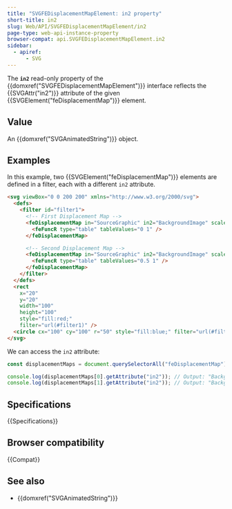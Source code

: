 ```yaml
---
title: "SVGFEDisplacementMapElement: in2 property"
short-title: in2
slug: Web/API/SVGFEDisplacementMapElement/in2
page-type: web-api-instance-property
browser-compat: api.SVGFEDisplacementMapElement.in2
sidebar:
  - apiref:
      - SVG
---
```


The **`in2`** read-only property of the {{domxref("SVGFEDisplacementMapElement")}} interface reflects the {{SVGAttr("in2")}} attribute of the given {{SVGElement("feDisplacementMap")}} element.

## Value

An {{domxref("SVGAnimatedString")}} object.

## Examples

In this example, two {{SVGElement("feDisplacementMap")}} elements are defined in a filter, each with a different `in2` attribute.

```html
<svg viewBox="0 0 200 200" xmlns="http://www.w3.org/2000/svg">
  <defs>
    <filter id="filter1">
      <!-- First Displacement Map -->
      <feDisplacementMap in="SourceGraphic" in2="BackgroundImage" scale="20">
        <feFuncR type="table" tableValues="0 1" />
      </feDisplacementMap>

      <!-- Second Displacement Map -->
      <feDisplacementMap in="SourceGraphic" in2="BackgroundImage" scale="30">
        <feFuncR type="table" tableValues="0.5 1" />
      </feDisplacementMap>
    </filter>
  </defs>
  <rect
    x="20"
    y="20"
    width="100"
    height="100"
    style="fill:red;"
    filter="url(#filter1)" />
  <circle cx="100" cy="100" r="50" style="fill:blue;" filter="url(#filter1)" />
</svg>
```

We can access the `in2` attribute:

```js
const displacementMaps = document.querySelectorAll("feDisplacementMap");

console.log(displacementMaps[0].getAttribute("in2")); // Output: "BackgroundImage"
console.log(displacementMaps[1].getAttribute("in2")); // Output: "BackgroundImage"
```

## Specifications

{{Specifications}}

## Browser compatibility

{{Compat}}

## See also

- {{domxref("SVGAnimatedString")}}

